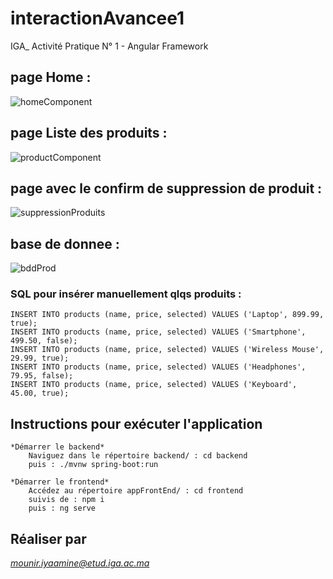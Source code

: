 # interactionAvancee1
IGA_ Activité Pratique N° 1 - Angular Framework

## page Home :
![homeComponent](https://github.com/user-attachments/assets/1a540490-bd4c-4ece-b9de-8121aba837da)



## page Liste des produits :
![productComponent](https://github.com/user-attachments/assets/acea992b-6825-4afa-b6dc-bc829424e0a3)



## page avec le confirm de suppression de produit :
![suppressionProduits](https://github.com/user-attachments/assets/49abe610-d802-4fd9-a899-cdc74555b9b2)



## base de donnee :
![bddProd](https://github.com/user-attachments/assets/18287485-ec44-4691-8db8-37a28fb95b19)

  ### SQL pour insérer manuellement qlqs produits :
    INSERT INTO products (name, price, selected) VALUES ('Laptop', 899.99, true);
    INSERT INTO products (name, price, selected) VALUES ('Smartphone', 499.50, false);
    INSERT INTO products (name, price, selected) VALUES ('Wireless Mouse', 29.99, true);
    INSERT INTO products (name, price, selected) VALUES ('Headphones', 79.95, false);
    INSERT INTO products (name, price, selected) VALUES ('Keyboard', 45.00, true);



## Instructions pour exécuter l'application

    *Démarrer le backend* 
        Naviguez dans le répertoire backend/ : cd backend
        puis : ./mvnw spring-boot:run

    *Démarrer le frontend*
        Accédez au répertoire appFrontEnd/ : cd frontend
        suivis de : npm i
        puis : ng serve

## Réaliser par 
*mounir.iyaamine@etud.iga.ac.ma*
